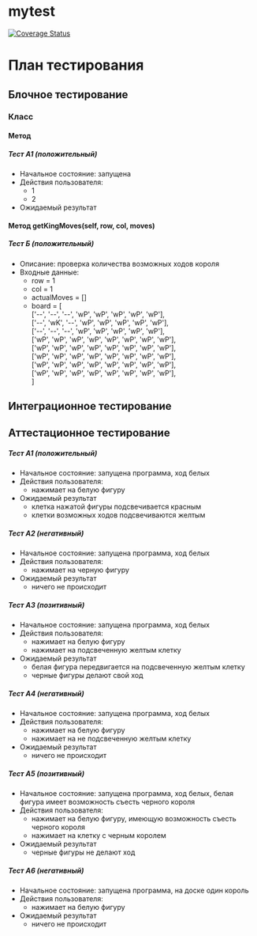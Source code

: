 # mytest

[![Coverage Status](https://coveralls.io/repos/github/Loa-cloud/mytest/badge.svg?branch=main)](https://coveralls.io/github/Loa-cloud/mytest?branch=main)


# План тестирования


## Блочное тестирование

### Класс

#### Метод

##### Тест А1 (положительный)
- Начальное состояние: запущена 
- Действия пользователя:
	- 1
	- 2
- Ожидаемый результат



#### Метод getKingMoves(self, row, col, moves)

##### Тест Б (положительный)
- Описание: проверка количества возможных ходов короля
- Входные данные: 
	- row = 1
	- col = 1
	- actualMoves = []
	- board = [  
['--', '--', '--', 'wP', 'wP', 'wP', 'wP', 'wP'],  
['--', 'wK', '--', 'wP', 'wP', 'wP', 'wP', 'wP'],  
['--', '--', '--', 'wP', 'wP', 'wP', 'wP', 'wP'],  
['wP', 'wP', 'wP', 'wP', 'wP', 'wP', 'wP', 'wP'],  
['wP', 'wP', 'wP', 'wP', 'wP', 'wP', 'wP', 'wP'],  
['wP', 'wP', 'wP', 'wP', 'wP', 'wP', 'wP', 'wP'],  
['wP', 'wP', 'wP', 'wP', 'wP', 'wP', 'wP', 'wP'],  
['wP', 'wP', 'wP', 'wP', 'wP', 'wP', 'wP', 'wP'],  
]



## Интеграционное тестирование


## Аттестационное тестирование

##### Тест А1 (положительный)
- Начальное состояние: запущена программа, ход белых
- Действия пользователя:
	- нажимает на белую фигуру
- Ожидаемый результат
	- клетка нажатой фигуры подсвечивается красным
	- клетки возможных ходов подсвечиваются желтым

##### Тест А2 (негативный)
- Начальное состояние: запущена программа, ход белых
- Действия пользователя:
	- нажимает на черную фигуру
- Ожидаемый результат
	- ничего не происходит

##### Тест А3 (позитивный)
- Начальное состояние: запущена программа, ход белых
- Действия пользователя:
	- нажимает на белую фигуру
	- нажимает на подсвеченную желтым клетку
- Ожидаемый результат
	- белая фигура передвигается на подсвеченную желтым клетку
	- черные фигуры делают свой ход

##### Тест А4 (негативный)
- Начальное состояние: запущена программа, ход белых
- Действия пользователя:
	- нажимает на белую фигуру
	- нажимает на  не подсвеченную желтым клетку
- Ожидаемый результат
	- ничего не происходит

##### Тест А5 (позитивный)
- Начальное состояние: запущена программа, ход белых, белая фигура имеет возможность съесть черного короля
- Действия пользователя:
	- нажимает на белую фигуру, имеющую возможность съесть черного короля
	- нажимает на клетку с черным королем
- Ожидаемый результат
	- черные фигуры не делают ход

##### Тест А6 (негативный)
- Начальное состояние: запущена программа, на доске один король
- Действия пользователя:
	- нажимает на белую фигуру
- Ожидаемый результат
	- ничего не происходит

